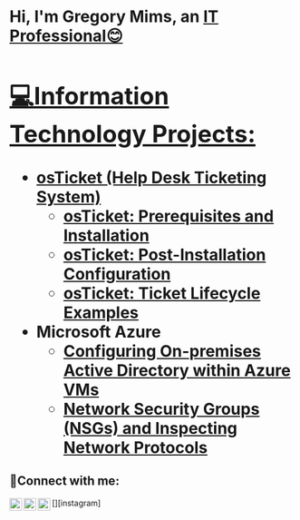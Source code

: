 <h1>Hi, I'm Gregory Mims, an <a href="https://linkedin.com/in/Josh">IT Professional😊

<h2> 💻Information Technology Projects:</h2>

- <b>osTicket (Help Desk Ticketing System)</b>
  - [osTicket: Prerequisites and Installation](https://github.com/gregmims/osticket-prereqs)
  - [osTicket: Post-Installation Configuration](https://github.com/gregmims/post-install-config)
  - [osTicket: Ticket Lifecycle Examples](https://github.com/gregmims/ticket-lifecycle)
- <b>Microsoft Azure</b>
  - [Configuring On-premises Active Directory within Azure VMs](https://github.com/gregmims/configure-ad)
  - [Network Security Groups (NSGs) and Inspecting Network Protocols](https://github.com/gregmims/azure-network-protocols)

<h2>🤳Connect with me:</h2>

[<img align="left" alt="Josh | Twitter" width="22px" src="https://cdn.jsdelivr.net/npm/simple-icons@v3/icons/twitter.svg" />][twitter]
[<img align="left" alt="Josh | LinkedIn" width="22px" src="https://cdn.jsdelivr.net/npm/simple-icons@v3/icons/linkedin.svg" />][linkedin]
[<img align="left" alt="Josh | Instagram" width="22px" src="https://cdn.jsdelivr.net/npm/simple-icons@v3/icons/instagram.svg" />][instagram]

[twitter]: https://twitter.com/Josh
[linkedin]: https://linkedin.com/in/Josh
